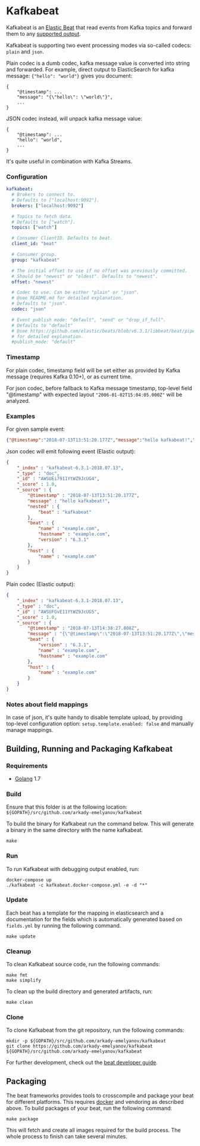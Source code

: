 # Kafkabeat

Kafkabeat is an [Elastic Beat](https://www.elastic.co/products/beats) that read events from Kafka topics and 
forward them to any [supported output](https://www.elastic.co/guide/en/beats/filebeat/6.3/configuring-output.html).

Kafkabeat is supporting two event processing modes via so-called codecs: `plain` and `json`.

Plain codec is a dumb codec, kafka message value is converted into string and forwarded. For example,
direct output to ElasticSearch for kafka message: `{"hello": "world"}` gives you document:

```
{
    "@timestamp": ...
    "message": "{\"hello\": \"world\"}",
    ...
}
```

JSON codec instead, will unpack kafka message value:
```
{
    "@timestamp": ...
    "hello": "world",
    ...
}
```

It's quite useful in combination with Kafka Streams.


### Configuration

```yaml
kafkabeat:
  # Brokers to connect to.
  # Defaults to ["localhost:9092"].
  brokers: ["localhost:9092"]

  # Topics to fetch data.
  # Defaults to ["watch"].
  topics: ["watch"]

  # Consumer ClientID. Defaults to beat.
  client_id: "beat"

  # Consumer group.
  group: "kafkabeat"

  # The initial offset to use if no offset was previously committed.
  # Should be "newest" or "oldest". Defaults to "newest".
  offset: "newest"

  # Codec to use. Can be either "plain" or "json".
  # @see README.md for detailed explanation.
  # Defaults to "json".
  codec: "json"

  # Event publish mode: "default", "send" or "drop_if_full".
  # Defaults to "default"
  # @see https://github.com/elastic/beats/blob/v6.3.1/libbeat/beat/pipeline.go#L119
  # for detailed explanation.
  #publish_mode: "default"
```

### Timestamp

For plain codec, timestamp field will be set either as provided by Kafka message (requires Kafka 0.10+), 
or as current time.

For json codec, before fallback to Kafka message timestamp, top-level field "@timestamp" 
with expected layout `"2006-01-02T15:04:05.000Z"` will be analyzed. 


### Examples

For given sample event:
```json
{"@timestamp":"2018-07-13T13:51:20.177Z","message":"hello kafkabeat!","nested":{"beat":"kafkabeat"}}
```

Json codec will emit following event (Elastic output):
```json
{
    "_index" : "kafkabeat-6.3.1-2018.07.13",
    "_type" : "doc",
    "_id" : "AWSUEi7911YtWZ9JcUG4",
    "_score" : 1.0,
    "_source" : {
        "@timestamp" : "2018-07-13T13:51:20.177Z",
        "message" : "hello kafkabeat!",
        "nested" : {
            "beat" : "kafkabeat"
        },
        "beat" : {
            "name" : "example.com",
            "hostname" : "example.com",
            "version" : "6.3.1"
        },
        "host" : {
            "name" : "example.com"
        }
    }
}
```

Plain codec (Elastic output):
```json
{
    "_index" : "kafkabeat-6.3.1-2018.07.13",
    "_type" : "doc",
    "_id" : "AWSUFGvE11YtWZ9JcUG5",
    "_score" : 1.0,
    "_source" : {
        "@timestamp" : "2018-07-13T14:38:27.808Z",
        "message" : "{\"@timestamp\":\"2018-07-13T13:51:20.177Z\",\"message\":\"hello kafkabeat!\",\"nested\":{\"beat\":\"kafkabeat\"}}",
        "beat" : {
            "version" : "6.3.1",
            "name" : "example.com",
            "hostname" : "example.com"
        },
        "host" : {
            "name" : "example.com"
        }
    }
}
```


### Notes about field mappings

In case of json, it's quite handy to disable template upload, by providing top-level
configuration option: `setup.template.enabled: false` and manually manage mappings.

## Building, Running and Packaging Kafkabeat

### Requirements

* [Golang](https://golang.org/dl/) 1.7

### Build

Ensure that this folder is at the following location:
`${GOPATH}/src/github.com/arkady-emelyanov/kafkabeat`

To build the binary for Kafkabeat run the command below. This will generate a binary
in the same directory with the name kafkabeat.

```
make
```

### Run

To run Kafkabeat with debugging output enabled, run:

```
docker-compose up
./kafkabeat -c kafkabeat.docker-compose.yml -e -d "*"
```

### Update

Each beat has a template for the mapping in elasticsearch and a documentation for the fields
which is automatically generated based on `fields.yml` by running the following command.

```
make update
```

### Cleanup

To clean  Kafkabeat source code, run the following commands:

```
make fmt
make simplify
```

To clean up the build directory and generated artifacts, run:

```
make clean
```

### Clone

To clone Kafkabeat from the git repository, run the following commands:

```
mkdir -p ${GOPATH}/src/github.com/arkady-emelyanov/kafkabeat
git clone https://github.com/arkady-emelyanov/kafkabeat ${GOPATH}/src/github.com/arkady-emelyanov/kafkabeat
```


For further development, 
check out the [beat developer guide](https://www.elastic.co/guide/en/beats/libbeat/current/new-beat.html).


## Packaging

The beat frameworks provides tools to crosscompile and package your 
beat for different platforms. This requires [docker](https://www.docker.com/) 
and vendoring as described above. To build packages of your beat, 
run the following command:

```
make package
```

This will fetch and create all images required for the build process. 
The whole process to finish can take several minutes.
